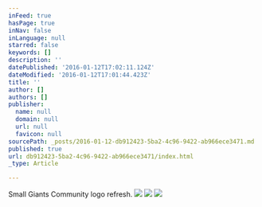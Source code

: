 ```yaml
---
inFeed: true
hasPage: true
inNav: false
inLanguage: null
starred: false
keywords: []
description: ''
datePublished: '2016-01-12T17:02:11.124Z'
dateModified: '2016-01-12T17:01:44.423Z'
title: ''
author: []
authors: []
publisher:
  name: null
  domain: null
  url: null
  favicon: null
sourcePath: _posts/2016-01-12-db912423-5ba2-4c96-9422-ab966ece3471.md
published: true
url: db912423-5ba2-4c96-9422-ab966ece3471/index.html
_type: Article

---
```

Small Giants Community logo refresh.
![](https://the-grid-user-content.s3-us-west-2.amazonaws.com/af2ebab8-c7a9-4f51-877a-a32732615d49.png)
![](https://the-grid-user-content.s3-us-west-2.amazonaws.com/908153ca-a226-4e47-bb7c-d262c27c8df3.png)
![](https://the-grid-user-content.s3-us-west-2.amazonaws.com/46f1b288-056c-42af-8730-a2ca719e79e2.png)